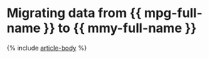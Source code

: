 # Migrating data from {{ mpg-full-name }} to {{ mmy-full-name }}

{% include [article-body](../../_tutorials/datatransfer/mpg-to-mmy.md) %}
